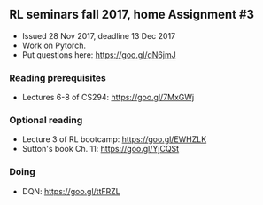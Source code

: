 ## RL seminars fall 2017, home Assignment #3
 - Issued 28 Nov 2017, deadline 13 Dec 2017
 - Work on Pytorch.
 - Put questions here: https://goo.gl/qN6jmJ

### Reading prerequisites
- Lectures 6-8 of CS294: https://goo.gl/7MxGWj

### Optional reading
- Lecture 3 of RL bootcamp: https://goo.gl/EWHZLK
- Sutton's book Ch. 11: https://goo.gl/YjCQSt

### Doing
- DQN: https://goo.gl/ttFRZL